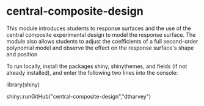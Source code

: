 # central-composite-design
 
This module introduces students to response surfaces and the use of the central composite experimental design to model the response surface. The module also allows students to adjust the coefficients of a full second-order polynomial model and observe the effect on the response surface's shape and position

To run locally, install the packages shiny, shinythemes, and fields (if not already installed), and enter the following two lines into the console:

library(shiny)

shiny::runGitHub("central-composite-design","dtharvey")
